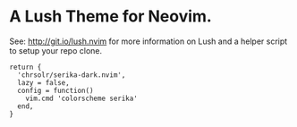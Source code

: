 A Lush Theme for Neovim.
===

See: http://git.io/lush.nvim for more information on Lush and a helper script
to setup your repo clone.

```
return {
  'chrsolr/serika-dark.nvim',
  lazy = false,
  config = function()
    vim.cmd 'colorscheme serika'
  end,
}
```
